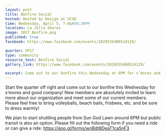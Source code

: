 ```yaml
---
layout: post
title: Bonfire Social
hosted: Hosted by Design at UCSD
time: Wednesday, April 5, 7-8&#58;30PM
location: La Jolla Shores
image: 2017_Bonfire.png
published: true
facebook: https://www.facebook.com/events/1029535400514129/

quarter: SP17
type: community
resource_text: Bonfire Social
gallery_link: https://www.facebook.com/events/1029535400514129/

excerpt: Come out to our bonfire this Wednesday at 6PM for s’mores and good company! We look forward to seeing both new and old faces!
---
```

Start the quarter off right and come out to our bonfire this Wednesday for s’mores and good company!  New members are absolutely invited to learn more about our organization and meet some of our current members.  Please feel free to bring volleyballs, beach balls, frisbees, etc. and be sure to dress warmly!

We plan to start shuttling people from Sun God Lawn around 6PM but public transit is also an option.  Please fill out the following form if you need a ride or can give a ride: https://goo.gl/forms/wnBdt8DeaT1ca5nF3
